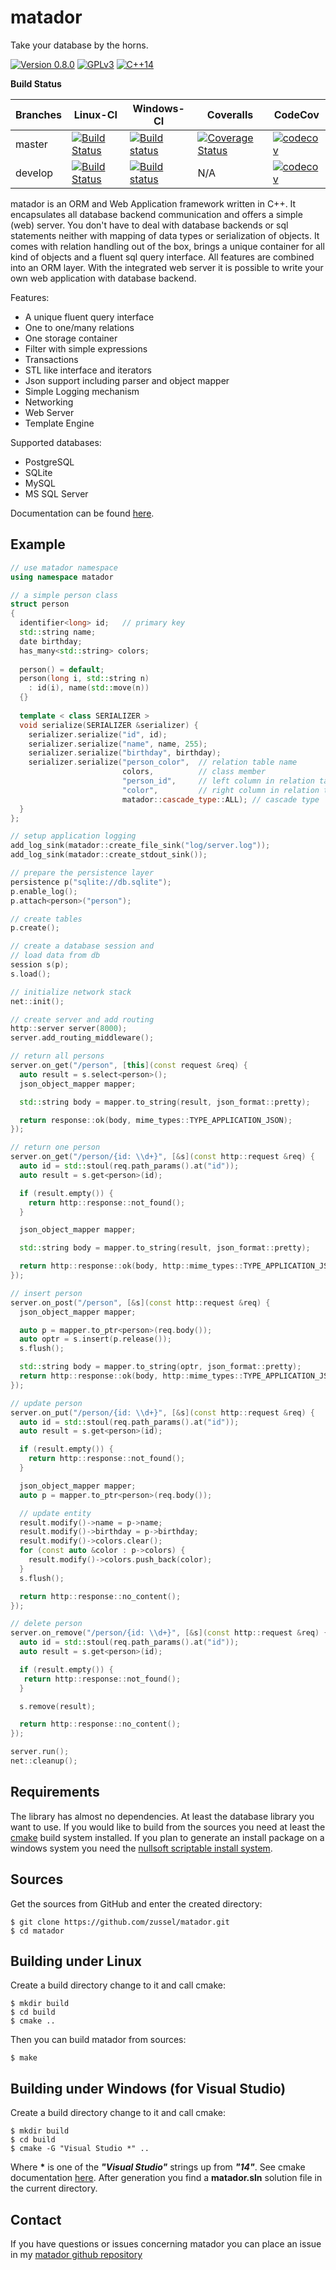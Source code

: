 matador
=======

Take your database by the horns.

[![Version 0.8.0](https://badge.fury.io/gh/zussel%2Fmatador.svg)](https://badge.fury.io/gh/zussel%2Fmatador)
[![GPLv3](https://img.shields.io/badge/License-GPL%20v3-blue.svg)](https://raw.githubusercontent.com/zussel/matador/develop/License)
[![C++14](https://img.shields.io/badge/language-C%2B%2B14-yellow.svg)](https://en.wikipedia.org/wiki/C%2B%2B14)


__Build Status__

| Branches    | Linux-CI | Windows-CI | Coveralls    |  CodeCov  |
|-------------|-----------|-------------|--------------|-----------|
| master      |[![Build Status](https://travis-ci.org/zussel/matador.png?branch=master)](https://travis-ci.org/zussel/matador?branch=master)|[![Build status](https://ci.appveyor.com/api/projects/status/fs50s053d085q5j8/branch/develop?svg=true)](https://ci.appveyor.com/project/zussel/matador/branch/master)|[![Coverage Status](https://coveralls.io/repos/github/zussel/matador/badge.svg?branch=master)](https://coveralls.io/github/zussel/matador?branch=master)|[![codecov](https://codecov.io/gh/zussel/matador/branch/master/graph/badge.svg?token=3PhtuRr0a8)](https://codecov.io/gh/zussel/matador)|
| develop     |[![Build Status](https://github.com/zussel/matador/actions/workflows/linux.yml/badge.svg?branch=develop)](https://travis-ci.org/zussel/matador)|[![Build status](https://ci.appveyor.com/api/projects/status/fs50s053d085q5j8/branch/develop?svg=true)](https://ci.appveyor.com/project/zussel/matador/branch/develop)|N/A|[![codecov](https://codecov.io/gh/zussel/matador/branch/develop/graph/badge.svg?token=3PhtuRr0a8)](https://codecov.io/gh/zussel/matador)|

matador is an ORM and Web Application framework written in C++. It
encapsulates all database backend communication and offers a simple (web) server.
You don't have to deal with database backends or sql statements neither with mapping of
data types or serialization of objects. It comes with relation handling out
of the box, brings a unique container for all kind of objects and a fluent sql
query interface. All features are combined into an ORM layer. With the integrated web server
it is possible to write your own web application with database backend.

Features:

 * A unique fluent query interface
 * One to one/many relations
 * One storage container
 * Filter with simple expressions
 * Transactions
 * STL like interface and iterators
 * Json support including parser and object mapper
 * Simple Logging mechanism
 * Networking
 * Web Server
 * Template Engine
 
Supported databases:
 * PostgreSQL
 * SQLite
 * MySQL
 * MS SQL Server

Documentation can be found [here](http://zussel.github.io/matador).

Example
-------

```cpp
// use matador namespace
using namespace matador

// a simple person class
struct person
{
  identifier<long> id;   // primary key
  std::string name;
  date birthday;
  has_many<std::string> colors;
  
  person() = default;
  person(long i, std::string n)
    : id(i), name(std::move(n))
  {}
  
  template < class SERIALIZER >
  void serialize(SERIALIZER &serializer) {
    serializer.serialize("id", id);
    serializer.serialize("name", name, 255);
    serializer.serialize("birthday", birthday);
    serializer.serialize("person_color",  // relation table name
                         colors,          // class member
                         "person_id",     // left column in relation table
                         "color",         // right column in relation table
                         matador::cascade_type::ALL); // cascade type
  }
};

// setup application logging
add_log_sink(matador::create_file_sink("log/server.log"));
add_log_sink(matador::create_stdout_sink());

// prepare the persistence layer
persistence p("sqlite://db.sqlite");
p.enable_log();
p.attach<person>("person");

// create tables
p.create();

// create a database session and
// load data from db
session s(p);
s.load();

// initialize network stack
net::init();

// create server and add routing
http::server server(8000);
server.add_routing_middleware();

// return all persons
server.on_get("/person", [this](const request &req) {
  auto result = s.select<person>();
  json_object_mapper mapper;

  std::string body = mapper.to_string(result, json_format::pretty);

  return response::ok(body, mime_types::TYPE_APPLICATION_JSON);
});

// return one person
server.on_get("/person/{id: \\d+}", [&s](const http::request &req) {
  auto id = std::stoul(req.path_params().at("id"));
  auto result = s.get<person>(id);

  if (result.empty()) {
    return http::response::not_found();
  }

  json_object_mapper mapper;

  std::string body = mapper.to_string(result, json_format::pretty);

  return http::response::ok(body, http::mime_types::TYPE_APPLICATION_JSON);
});

// insert person
server.on_post("/person", [&s](const http::request &req) {
  json_object_mapper mapper;

  auto p = mapper.to_ptr<person>(req.body());
  auto optr = s.insert(p.release());
  s.flush();

  std::string body = mapper.to_string(optr, json_format::pretty);
  return http::response::ok(body, http::mime_types::TYPE_APPLICATION_JSON);
});

// update person
server.on_put("/person/{id: \\d+}", [&s](const http::request &req) {
  auto id = std::stoul(req.path_params().at("id"));
  auto result = s.get<person>(id);

  if (result.empty()) {
    return http::response::not_found();
  }

  json_object_mapper mapper;
  auto p = mapper.to_ptr<person>(req.body());

  // update entity
  result.modify()->name = p->name;
  result.modify()->birthday = p->birthday;
  result.modify()->colors.clear();
  for (const auto &color : p->colors) {
    result.modify()->colors.push_back(color);
  }
  s.flush();

  return http::response::no_content();
});

// delete person
server.on_remove("/person/{id: \\d+}", [&s](const http::request &req) {
  auto id = std::stoul(req.path_params().at("id"));
  auto result = s.get<person>(id);

  if (result.empty()) {
   return http::response::not_found();
  }

  s.remove(result);

  return http::response::no_content();
});

server.run();
net::cleanup();
```
Requirements
------------

The library has almost no dependencies. At least the database library you want to use.
If you would like to build from the sources you need at least the
[cmake](http://www.cmake.org) build system installed. If you plan to generate an install
package on a windows system you need the
[nullsoft scriptable install system](http://nsis.sourceforge.net).
          
Sources
-------

Get the sources from GitHub and enter the created directory:

    $ git clone https://github.com/zussel/matador.git
    $ cd matador

Building under Linux
--------------------

Create a build directory change to it and call cmake:

    $ mkdir build
    $ cd build
    $ cmake ..
    
Then you can build matador from sources:

    $ make

Building under Windows (for Visual Studio)
------------------------------------------

Create a build directory change to it and call cmake:

    $ mkdir build
    $ cd build
    $ cmake -G "Visual Studio *" ..

Where __*__ is one of the *__"Visual Studio"__* strings up from *__"14"__*. See cmake
documentation [here](https://cmake.org/cmake/help/v3.6/manual/cmake-generators.7.html?#visual-studio-generators).
After generation you find a __matador.sln__ solution file in the current directory.

Contact
-------

If you have questions or issues concerning matador you can place an issue in my
[matador github repository](https://github.com/zussel/matador/issues?milestone=1&state=open)
